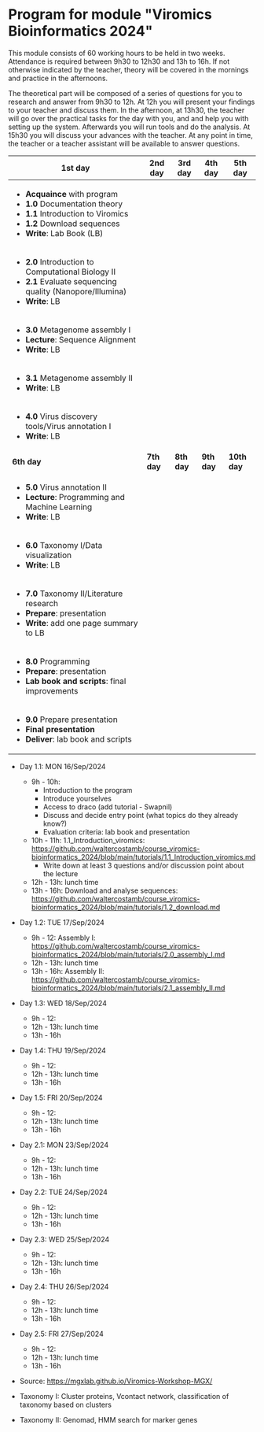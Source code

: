 # Program for module "Viromics Bioinformatics 2024"

This module consists of 60 working hours to be held in two weeks. Attendance is required between 9h30 to 12h30 and 13h to 16h. If not otherwise indicated by the teacher, theory will be covered in the mornings and practice in the afternoons.   

The theoretical part will be composed of a series of questions for you to research and answer from 9h30 to 12h. At 12h you will present your findings to your teacher and discuss them. In the afternoon, at 13h30, the teacher will go over the practical tasks for the day with you, and and help you with setting up the system. Afterwards you will run tools and do the analysis. At 15h30 you will discuss your advances with the teacher. At any point in time, the teacher or a teacher assistant will be available to answer questions.      

| 1st day | 2nd day | 3rd day | 4th day | 5th day |
| -------- | --------  | --------- | --------- | --------- |
| <ul><li>**Acquaince** with program</li><li>**1.0** Documentation theory</li><li>**1.1** Introduction to Viromics</li><li>**1.2** Download sequences</li><li>**Write**: Lab Book (LB)</li></ul> 
| <ul><li>**2.0** Introduction to Computational Biology II</li><li>**2.1** Evaluate sequencing quality (Nanopore/Illumina)</li><li>**Write**: LB</li></ul> 
| <ul><li>**3.0** Metagenome assembly I</li><li>**Lecture**: Sequence Alignment</li><li>**Write**: LB</li></ul> 
| <ul><li>**3.1** Metagenome assembly II</li><li>**Write**: LB</li></ul> 
| <ul><li>**4.0** Virus discovery tools/Virus annotation I</li><li>**Write**: LB</li></ul> |
| **6th day** | **7th day** | **8th day** | **9th day** | **10th day** |
| <ul><li>**5.0** Virus annotation II</li><li>**Lecture**: Programming and Machine Learning</li><li>**Write**: LB</li></ul> 
| <ul><li>**6.0** Taxonomy I/Data visualization</li><li>**Write**: LB</li></ul> 
| <ul><li>**7.0** Taxonomy II/Literature research</li><li>**Prepare**: presentation</li><li>**Write**: add one page summary to LB</li></ul> 
| <ul><li>**8.0** Programming</li><li>**Prepare**: presentation</li><li>**Lab book and scripts**: final improvements</li></ul> 
| <ul><li>**9.0** Prepare presentation</li><li>**Final presentation**</li><li>**Deliver**: lab book and scripts</li></ul> |

- Day 1.1: MON 16/Sep/2024
  - 9h - 10h:
    - Introduction to the program
    - Introduce yourselves
    - Access to draco (add tutorial - Swapnil)
    - Discuss and decide entry point (what topics do they already know?)
    - Evaluation criteria: lab book and presentation 
  - 10h - 11h: 1.1_Introduction_viromics: https://github.com/waltercostamb/course_viromics-bioinformatics_2024/blob/main/tutorials/1.1_Introduction_viromics.md
    - Write down at least 3 questions and/or discussion point about the lecture 
  - 12h - 13h: lunch time
  - 13h - 16h: Download and analyse sequences: https://github.com/waltercostamb/course_viromics-bioinformatics_2024/blob/main/tutorials/1.2_download.md

- Day 1.2: TUE 17/Sep/2024
  - 9h - 12: Assembly I: https://github.com/waltercostamb/course_viromics-bioinformatics_2024/blob/main/tutorials/2.0_assembly_I.md
  - 12h - 13h: lunch time
  - 13h - 16h: Assembly II: https://github.com/waltercostamb/course_viromics-bioinformatics_2024/blob/main/tutorials/2.1_assembly_II.md
 
- Day 1.3: WED 18/Sep/2024
  - 9h - 12:
  - 12h - 13h: lunch time
  - 13h - 16h

- Day 1.4: THU 19/Sep/2024
  - 9h - 12:
  - 12h - 13h: lunch time
  - 13h - 16h
 
- Day 1.5: FRI 20/Sep/2024
  - 9h - 12:
  - 12h - 13h: lunch time
  - 13h - 16h
 
- Day 2.1: MON 23/Sep/2024
  - 9h - 12:
  - 12h - 13h: lunch time
  - 13h - 16h

- Day 2.2: TUE 24/Sep/2024
  - 9h - 12:
  - 12h - 13h: lunch time
  - 13h - 16h

- Day 2.3: WED 25/Sep/2024
  - 9h - 12:
  - 12h - 13h: lunch time
  - 13h - 16h
 
- Day 2.4: THU 26/Sep/2024
  - 9h - 12:
  - 12h - 13h: lunch time
  - 13h - 16h

- Day 2.5: FRI 27/Sep/2024
  - 9h - 12:
  - 12h - 13h: lunch time
  - 13h - 16h
 

- Source: https://mgxlab.github.io/Viromics-Workshop-MGX/
- Taxonomy I: Cluster proteins, Vcontact network, classification of taxonomy based on clusters
- Taxonomy II: Genomad, HMM search for marker genes
